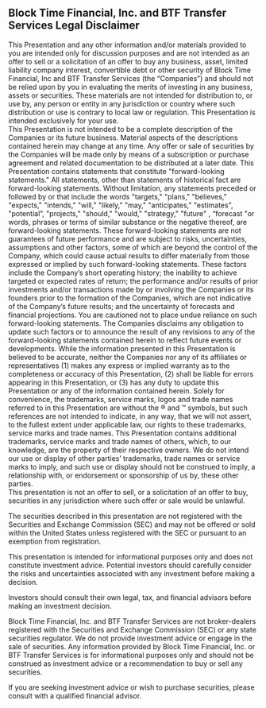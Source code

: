 ## Block Time Financial, Inc. and BTF Transfer Services Legal Disclaimer
This Presentation and any other information and/or materials provided to you are intended only for discussion purposes and are not intended as an offer to sell or a solicitation of an offer to buy any business, asset, limited liability company interest, convertible debt or other security of Block Time Financial, Inc and BTF Transfer Services (the “Companies”) and should not be relied upon by you in evaluating the merits of investing in any business, assets or securities.  These materials are not intended for distribution to, or use by, any person or entity in any jurisdiction or country where such distribution or use is contrary to local law or regulation. This Presentation is intended exclusively for your use.  
This Presentation is not intended to be a complete description of the Companies or its future business. Material aspects of the descriptions contained herein may change at any time.  Any offer or sale of securities by the Companies will be made only by means of a subscription or purchase agreement and related documentation to be distributed at a later date.
This Presentation contains statements that constitute "forward-looking statements."  All statements, other than statements of historical fact are forward-looking statements.  Without limitation, any statements preceded or followed by or that include the words "targets," "plans," "believes," "expects," "intends," "will," "likely," "may," "anticipates," "estimates", "potential”,  "projects," "should," "would," "strategy," "future" , “forecast "or words, phrases or terms of similar substance or the negative thereof, are forward-looking statements.  These forward-looking statements are not guarantees of future performance and are subject to risks, uncertainties, assumptions and other factors, some of which are beyond the control of the Company, which could cause actual results to differ materially from those expressed or implied by such forward-looking statements.  These factors include the Company’s short operating history; the inability to achieve targeted or expected rates of return; the performance and/or results of prior investments and/or transactions made by or involving the Companies or its founders prior to the formation of the Companies, which are not indicative of the Company’s future results; and the uncertainty of forecasts and financial projections. You are cautioned not to place undue reliance on such forward-looking statements.  The Companies disclaims any obligation to update such factors or to announce the result of any revisions to any of the forward-looking statements contained herein to reflect future events or developments.
While the information presented in this Presentation is believed to be accurate, neither the Companies nor any of its affiliates or representatives (1) makes any express or implied warranty as to the completeness or accuracy of this Presentation, (2) shall be liable for errors appearing in this Presentation, or (3) has any duty to update this Presentation or any of the information contained herein.
Solely for convenience, the trademarks, service marks, logos and trade names referred to in this Presentation are without the ® and ™ symbols, but such references are not intended to indicate, in any way, that we will not assert, to the fullest extent under applicable law, our rights to these trademarks, service marks and trade names. This Presentation contains additional trademarks, service marks and trade names of others, which, to our knowledge, are the property of their respective owners. We do not intend our use or display of other parties’ trademarks, trade names or service marks to imply, and such use or display should not be construed to imply, a relationship with, or endorsement or sponsorship of us by, these other parties.  
This presentation is not an offer to sell, or a solicitation of an offer to buy, securities in any jurisdiction where such offer or sale would be unlawful.   

The securities described in this presentation are not registered with the Securities and Exchange Commission (SEC) and may not be offered or sold within the United States unless registered with the SEC or pursuant to an exemption from registration.

This presentation is intended for informational purposes only and does not constitute investment advice. Potential investors should carefully consider the risks and uncertainties associated with any investment before making a decision.

Investors should consult their own legal, tax, and financial advisors before making an investment decision.

Block Time Financial, Inc. and BTF Transfer Services are not broker-dealers registered with the Securities and Exchange Commission (SEC) or any state securities regulator. We do not provide investment advice or engage in the sale of securities. Any information provided by Block Time Financial, Inc. or BTF Transfer Services is for informational purposes only and should not be construed as investment advice or a recommendation to buy or sell any securities.   

If you are seeking investment advice or wish to purchase securities, please consult with a qualified financial advisor.
